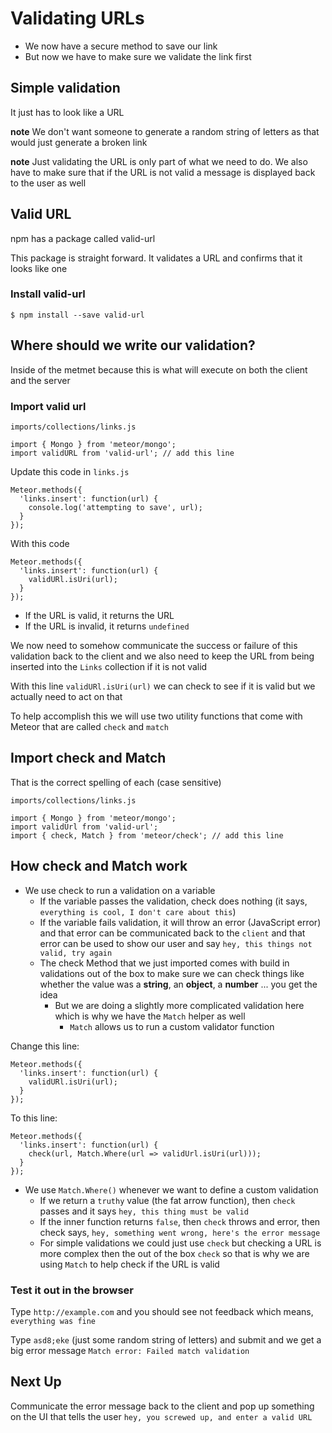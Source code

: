 # Validating URLs
* We now have a secure method to save our link
* But now we have to make sure we validate the link first

## Simple validation
It just has to look like a URL

**note** We don't want someone to generate a random string of letters as that would just generate a broken link

**note** Just validating the URL is only part of what we need to do. We also have to make sure that if the URL is not valid a message is displayed back to the user as well

## Valid URL
npm has a package called valid-url

This package is straight forward. It validates a URL and confirms that it looks like one

### Install valid-url
`$ npm install --save valid-url`

## Where should we write our validation?
Inside of the metmet because this is what will execute on both the client and the server

### Import valid url
`imports/collections/links.js`

```
import { Mongo } from 'meteor/mongo';
import validURL from 'valid-url'; // add this line
```

Update this code in `links.js`

```
Meteor.methods({
  'links.insert': function(url) {
    console.log('attempting to save', url);
  }
});
```

With this code

```
Meteor.methods({
  'links.insert': function(url) {
    validURl.isUri(url);
  }
});
```

* If the URL is valid, it returns the URL
* If the URL is invalid, it returns `undefined`

We now need to somehow communicate the success or failure of this validation back to the client and we also need to keep the URL from being inserted into the `Links` collection if it is not valid

With this line `validURl.isUri(url)` we can check to see if it is valid but we actually need to act on that

To help accomplish this we will use two utility functions that come with Meteor that are called `check` and `match`

## Import check and Match
That is the correct spelling of each (case sensitive)

`imports/collections/links.js`

```
import { Mongo } from 'meteor/mongo';
import validUrl from 'valid-url';
import { check, Match } from 'meteor/check'; // add this line
```

## How check and Match work
* We use check to run a validation on a variable
    - If the variable passes the validation, check does nothing (it says, `everything is cool, I don't care about this`)
    - If the variable fails validation, it will throw an error (JavaScript error) and that error can be communicated back to the `client` and that error can be used to show our user and say `hey, this things not valid, try again`
    - The check Method that we just imported comes with build in validations out of the box to make sure we can check things like whether the value was a **string**, an **object**, a **number** ... you get the idea
        + But we are doing a slightly more complicated validation here which is why we have the `Match` helper as well
            * `Match` allows us to run a custom validator function

Change this line:

```
Meteor.methods({
  'links.insert': function(url) {
    validURl.isUri(url);
  }
});
```

To this line:

```
Meteor.methods({
  'links.insert': function(url) {
    check(url, Match.Where(url => validUrl.isUri(url)));
  }
});
```

* We use `Match.Where()` whenever we want to define a custom validation
    - If we return a `truthy` value (the fat arrow function), then `check` passes and it says `hey, this thing must be valid`
    - If the inner function returns `false`, then `check` throws and error, then check says, `hey, something went wrong, here's the error message`
    - For simple validations we could just use `check` but checking a URL is more complex then the out of the box `check` so that is why we are using `Match` to help check if the URL is valid

### Test it out in the browser
Type `http://example.com` and you should see not feedback which means, `everything was fine`

Type `asd8;eke` (just some random string of letters) and submit and we get a big error message `Match error: Failed match validation`

## Next Up
Communicate the error message back to the client and pop up something on the UI that tells the user `hey, you screwed up, and enter a valid URL`




